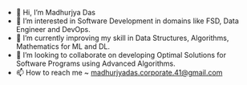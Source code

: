 - 👋 Hi, I’m Madhurjya Das
- 👀 I’m interested in Software Development in domains like FSD, Data Engineer and DevOps.
- 🌱 I’m currently improving my skill in Data Structures, Algorithms, Mathematics for ML and DL. 
- 💞️ I’m looking to collaborate on developing Optimal Solutions for Software Programs using Advanced Algorithms.
- 📫 How to reach me ~ madhurjyadas.corporate.41@gmail.com

<!---
maxkashyap41/maxkashyap41 is a ✨ special ✨ repository because its `README.md` (this file) appears on your GitHub profile.
You can click the Preview link to take a look at your changes.
--->
